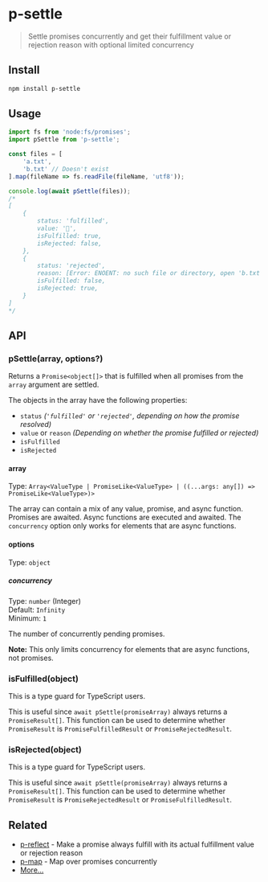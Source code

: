 # p-settle

> Settle promises concurrently and get their fulfillment value or rejection reason with optional limited concurrency

## Install

```sh
npm install p-settle
```

## Usage

```js
import fs from 'node:fs/promises';
import pSettle from 'p-settle';

const files = [
	'a.txt',
	'b.txt' // Doesn't exist
].map(fileName => fs.readFile(fileName, 'utf8'));

console.log(await pSettle(files));
/*
[
	{
		status: 'fulfilled',
		value: '🦄',
		isFulfilled: true,
		isRejected: false,
	},
	{
		status: 'rejected',
		reason: [Error: ENOENT: no such file or directory, open 'b.txt'],
		isFulfilled: false,
		isRejected: true,
	}
]
*/
```

## API

### pSettle(array, options?)

Returns a `Promise<object[]>` that is fulfilled when all promises from the `array` argument are settled.

The objects in the array have the following properties:

- `status` *(`'fulfilled'` or `'rejected'`, depending on how the promise resolved)*
- `value` or `reason` *(Depending on whether the promise fulfilled or rejected)*
- `isFulfilled`
- `isRejected`

#### array

Type: `Array<ValueType | PromiseLike<ValueType> | ((...args: any[]) => PromiseLike<ValueType>)>`

The array can contain a mix of any value, promise, and async function. Promises are awaited. Async functions are executed and awaited. The `concurrency` option only works for elements that are async functions.

#### options

Type: `object`

##### concurrency

Type: `number` (Integer)\
Default: `Infinity`\
Minimum: `1`

The number of concurrently pending promises.

**Note:** This only limits concurrency for elements that are async functions, not promises.

### isFulfilled(object)

This is a type guard for TypeScript users.

This is useful since `await pSettle(promiseArray)` always returns a `PromiseResult[]`. This function can be used to determine whether `PromiseResult` is `PromiseFulfilledResult` or `PromiseRejectedResult`.

### isRejected(object)

This is a type guard for TypeScript users.

This is useful since `await pSettle(promiseArray)` always returns a `PromiseResult[]`. This function can be used to determine whether `PromiseResult` is `PromiseRejectedResult` or `PromiseFulfilledResult`.

## Related

- [p-reflect](https://github.com/sindresorhus/p-reflect) - Make a promise always fulfill with its actual fulfillment value or rejection reason
- [p-map](https://github.com/sindresorhus/p-map) - Map over promises concurrently
- [More…](https://github.com/sindresorhus/promise-fun)
